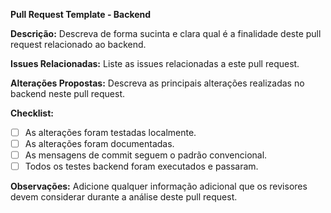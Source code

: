 **Pull Request Template - Backend**

**Descrição:**
Descreva de forma sucinta e clara qual é a finalidade deste pull request relacionado ao backend.

**Issues Relacionadas:**
Liste as issues relacionadas a este pull request.

**Alterações Propostas:**
Descreva as principais alterações realizadas no backend neste pull request.

**Checklist:**
- [ ] As alterações foram testadas localmente.
- [ ] As alterações foram documentadas.
- [ ] As mensagens de commit seguem o padrão convencional.
- [ ] Todos os testes backend foram executados e passaram.

**Observações:**
Adicione qualquer informação adicional que os revisores devem considerar durante a análise deste pull request.
